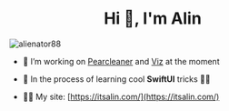<h1 align="center">Hi 👋, I'm Alin</h1>
<!-- <h3 align="center">A dev/tech enthusiast from Utah, US</h3> -->

<p align="left"> <img src="https://komarev.com/ghpvc/?username=alienator88&label=Profile%20views&color=0e75b6&style=flat" alt="alienator88" /> </p>

- 🔭 I’m working on [Pearcleaner](https://github.com/alienator88/Pearcleaner) and [Viz](https://github.com/alienator88/Viz) at the moment

- 🌱 In the process of learning cool **SwiftUI** tricks ☝🏻

- 👨‍💻 My site: [https://itsalin.com/](https://itsalin.com/)
